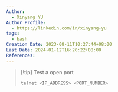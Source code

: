 ```yaml
---
Author:
  - Xinyang YU
Author Profile:
  - https://linkedin.com/in/xinyang-yu
tags:
  - bash
Creation Date: 2023-08-11T10:27:44+08:00
Last Date: 2024-01-12T16:20:22+08:00
References: 
---
```

>[!tip] Test a open port
>```bash
>telnet <IP_ADDRESS> <PORT_NUMBER>
>```